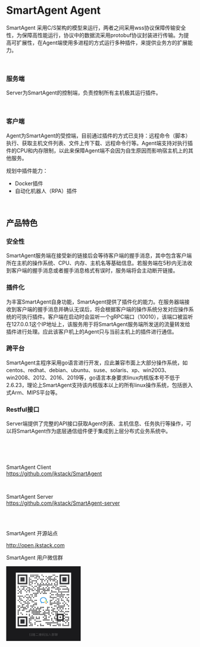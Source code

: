 # SmartAgent Agent


SmartAgent 采用C/S架构的模型来运行，两者之间采用wss协议保障传输安全性，为保障高性能运行，协议中的数据流采用protobuf协议封装进行传输。为提高可扩展性，在Agent端使用多进程的方式运行多种插件，来提供业务方的扩展能力。

<br>

### 服务端
Server为SmartAgent的控制端，负责控制所有主机极其运行插件。

<br>

### 客户端
Agent为SmartAgent的受控端，目前通过插件的方式已支持：远程命令（脚本）执行、获取主机文件列表、文件上传下载、远程命令行等。Agent端支持对执行插件的CPU和内存限制，以此来保障Agent端不会因为自生原因而影响宿主机上的其他服务。

规划中插件能力：  
- Docker插件  
- 自动化机器人（RPA）插件  


<br>

## 产品特色
### 安全性
SmartAgent服务端在接受新的链接后会等待客户端的握手消息，其中包含客户端所在主机的操作系统、CPU、内存、主机名等基础信息。若服务端在5秒内无法收到客户端的握手消息或者握手消息格式有误时，服务端将会主动断开链接。
<br>

### 插件化
为丰富SmartAgent自身功能，SmartAgent提供了插件化的能力。在服务器端接收到客户端的握手消息并确认无误后，将会根据客户端的操作系统分发对应操作系统的可执行插件。客户端在启动时会监听一个gRPC端口（10010），该端口被监听在127.0.0.1这个IP地址上，该服务用于将SmartAgent服务端所发送的流量转发给插件进行处理。应此该客户机上的Agent只与当前主机上的插件进行通信。
<br>

### 跨平台
SmartAgent主程序采用go语言进行开发，应此兼容市面上大部分操作系统，如centos、redhat、debian、ubuntu、suse、solaris、xp、win2003、win2008、2012、2016、2019等，go语言本身要求linux内核版本号不低于2.6.23，理论上SmartAgent支持该内核版本以上的所有linux操作系统，包括嵌入式Arm、MIPS平台等。
<br>

### Restful接口
Server端提供了完整的API接口获取Agent列表、主机信息、任务执行等操作，可以将SmartAgent作为底层通信组件便于集成到上层分布式业务系统中。



<br>
<br>
<br>

SmartAgent Client   
https://github.com/jkstack/SmartAgent

<br>

SmartAgent Server   
https://github.com/jkstack/SmartAgent-server

<br>
<br>

SmartAgent 开源站点<br>

http://open.jkstack.com


SmartAgent 用户微信群

<img src="wechat_QR.jpg" height=200px weight=200px>